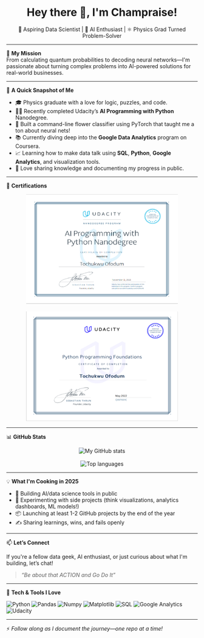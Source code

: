 <h1 align="center">Hey there 👋, I'm Champraise!</h1>
<p align="center">🚀 Aspiring Data Scientist | 🧠 AI Enthusiast | ⚛️ Physics Grad Turned Problem-Solver</p>

---

🎯 **My Mission**  
From calculating quantum probabilities to decoding neural networks—I'm passionate about turning complex problems into AI-powered solutions for real-world businesses.

---

🧠 **A Quick Snapshot of Me**

- 🎓 Physics graduate with a love for logic, puzzles, and code.
- 🧑‍💻 Recently completed Udacity’s **AI Programming with Python** Nanodegree.
- 🌸 Built a command-line flower classifier using PyTorch that taught me a ton about neural nets!
- 📚 Currently diving deep into the **Google Data Analytics** program on Coursera.
- 📈 Learning how to make data talk using **SQL**, **Python**, **Google Analytics**, and visualization tools.
- 💬 Love sharing knowledge and documenting my progress in public.

---

📜 **Certifications**

<p align="center">
  <img src="assets/cert_ai_with_py.png" alt="AI Programming with Python Nanodegree" width="400" height="288">
  <br><br>
  <img src="assets/cert_py_foundations.png" alt="Python Programming Foundations" width="400" height="288">
</p>

---

📊 **GitHub Stats**

<p align="center">
  <img src="https://github-readme-stats.vercel.app/api?username=champraise&show_icons=true&theme=radical" alt="My GitHub stats" />
  <br><br>
  <img src="https://github-readme-stats.vercel.app/api/top-langs/?username=champraise&layout=compact&theme=radical" alt="Top languages" />
</p>

---

💡 **What I'm Cooking in 2025**

- 🔨 Building AI/data science tools in public
- 🧪 Experimenting with side projects (think visualizations, analytics dashboards, ML models!)
- 📦 Launching at least 1-2 GitHub projects by the end of the year
- ✍️ Sharing learnings, wins, and fails openly

---

📫 **Let’s Connect**

If you're a fellow data geek, AI enthusiast, or just curious about what I'm building, let’s chat!  
> *“Be about that ACTION and Go Do It”*

---

📌 **Tech & Tools I Love**

![Python](https://img.shields.io/badge/python-3670A0?style=for-the-badge&logo=python&logoColor=ffdd54)
![Pandas](https://img.shields.io/badge/pandas-150458?style=for-the-badge&logo=pandas&logoColor=white)
![Numpy](https://img.shields.io/badge/numpy-013243?style=for-the-badge&logo=numpy&logoColor=white)
![Matplotlib](https://img.shields.io/badge/Matplotlib-20232A?style=for-the-badge&logo=matplotlib&logoColor=61DAFB)
![SQL](https://img.shields.io/badge/SQL-4479A1?style=for-the-badge&logo=postgresql&logoColor=white)
![Google Analytics](https://img.shields.io/badge/Google%20Analytics-E37400?style=for-the-badge&logo=google-analytics&logoColor=white)
![Udacity](https://img.shields.io/badge/Udacity-grey?style=for-the-badge&logo=udacity&logoColor=15B8E6)

---

⚡ *Follow along as I document the journey—one repo at a time!*
